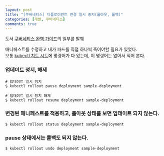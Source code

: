 ```yaml
---
layout: post
title: "[쿠버네티스] 디플로이먼트 변경 일시 중지(롤아웃, 롤백)"
categories: [개발, 쿠버네티스]
comments: true
---
```


도서 [쿠버네티스 완벽 가이드](http://www.yes24.com/product/goods/103206901)의 일부를 발췌

매니페스트를 수정하고 내가 파드를 직접 하나씩 죽어야할 필요가 있었다.  
보통 [kubectl 치트 시트](https://kubernetes.io/ko/docs/reference/kubectl/cheatsheet/)에 명령어가 다 있는데, 이 명령어는 없어서 적어 본다.

### 업데이트 정지, 해제

```shell
# 업데이트 일시 정지
$ kubectl rollout pause deployment sample-deployment

# 업데이트 일시 정지 해제
$ kubectl rollout resume deployment sample-deployment
```

### 변경된 매니페스트를 적용하고, 롤아웃 상태를 보면 업데이트 되지 않는다.

```shell
$ kubectl rollout status deployment sample-deployment
```

### pause 상태에서는 롤백도 되지 않는다.

```shell
$ kubectl rollout undo deployment sample-deployment
```